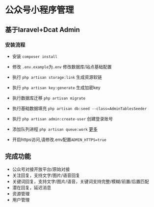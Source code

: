 # 公众号小程序管理

## 基于laravel+Dcat Admin

### 安装流程

- 安装 `composer install`
- 修改 `.env.example`为`.env` 修改数据库/站点基础配置
- 执行 `php artisan storage:link` 生成资源软链
- 执行 `php artisan key:generate` 生成加密key
- 执行数据库迁移 `php artisan migrate`
- 执行基础数据填充 `php artisan db:seed --class=AdminTablesSeeder`
- 执行 `php artisan admin:create-user` 创建登录账号
- 添加队列进程 `php artisan queue:work` [更多](https://learnku.com/docs/laravel/10.x/queues/14873#4d24a9)

- 开启https访问,请修改.env配置`ADMIN_HTTPS=true`

## 完成功能

- 公众号对接开放平台/原始对接
- 关注回复，支持文字/图片/语音回复
- 关键词回复，支持文字/图片/语音，关键词支持完整/模糊/前置/后置匹配
- 潜在回复，延迟消息
- 资源管理
- 用户管理
